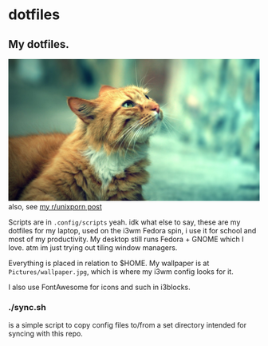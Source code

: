 # dotfiles
## My dotfiles.

![My Wallpaper](Pictures/wallpaper.jpg)
also, see [my r/unixporn post](https://www.reddit.com/r/unixporn/comments/wqtn0b/i3_my_first_rice_still_a_few_kinks_to_work_out/) 

Scripts are in `.config/scripts`
yeah.
idk what else to say, these are my dotfiles for my laptop, used on the i3wm Fedora spin, i use it for school and most of my productivity. My desktop still runs Fedora + GNOME which I love. atm im just trying out tiling window managers.

Everything is placed in relation to $HOME. My wallpaper is at `Pictures/wallpaper.jpg`, which is where my i3wm config looks for it.

I also use FontAwesome for icons and such in i3blocks.

### ./sync.sh
is a simple script to copy config files to/from a set directory intended for syncing with this repo.
